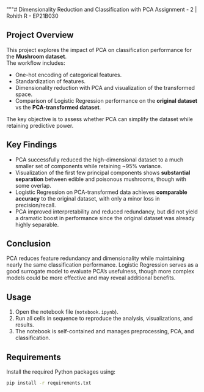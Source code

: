 """# Dimensionality Reduction and Classification with PCA
Assignment - 2 | Rohith R - EP21B030  

## Project Overview  
This project explores the impact of PCA on classification performance for the **Mushroom dataset**.  
The workflow includes:  
- One-hot encoding of categorical features.  
- Standardization of features.  
- Dimensionality reduction with PCA and visualization of the transformed space.  
- Comparison of Logistic Regression performance on the **original dataset** vs the **PCA-transformed dataset**.  

The key objective is to assess whether PCA can simplify the dataset while retaining predictive power.  

## Key Findings  
- PCA successfully reduced the high-dimensional dataset to a much smaller set of components while retaining ~95% variance.  
- Visualization of the first few principal components shows **substantial separation** between edible and poisonous mushrooms, though with some overlap.  
- Logistic Regression on PCA-transformed data achieves **comparable accuracy** to the original dataset, with only a minor loss in precision/recall.  
- PCA improved interpretability and reduced redundancy, but did not yield a dramatic boost in performance since the original dataset was already highly separable.  

## Conclusion
PCA reduces feature redundancy and dimensionality while maintaining nearly the same classification performance. Logistic Regression serves as a good surrogate model to evaluate PCA’s usefulness, though more complex models could be more effective and may reveal additional benefits.  

## Usage  
1. Open the notebook file (`notebook.ipynb`).  
2. Run all cells in sequence to reproduce the analysis, visualizations, and results.  
3. The notebook is self-contained and manages preprocessing, PCA, and classification.  

## Requirements  
Install the required Python packages using:  

```bash
pip install -r requirements.txt
